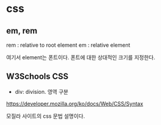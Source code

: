 # css 

## em, rem 

rem : relative to root element 
em : relative element 

여기서 element는 폰트이다. 폰트에 대한 상대적인 크기를 지정한다. 


## W3Schools CSS 

- div: division. 영역 구분 

https://developer.mozilla.org/ko/docs/Web/CSS/Syntax

모질라 사이트의 css 문법 설명이다. 

